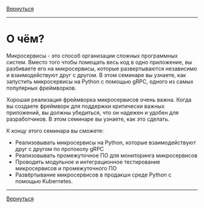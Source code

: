 [Вернуться][main]

---

# О чём?

Микросервисы - это способ организации сложных программных систем. Вместо того чтобы помещать весь код в одно приложение,
вы разбиваете его на микросервисы, которые развертываются независимо и взаимодействуют друг с другом. В этом семинаре вы
узнаете, как запустить микросервисы на Python с помощью gRPC, одного из самых популярных фреймворков.

Хорошая реализация фреймворка микросервисов очень важна. Когда вы создаете фреймворк для поддержки критически важных
приложений, вы должны убедиться, что он надежен и удобен для разработчиков. В этом семинаре вы узнаете, как это
сделать.

К концу этого семинара вы сможете:

- Реализовывать микросервисы на Python, которые взаимодействуют друг с другом по протоколу gRPC
- Реализовывать промежуточное ПО для мониторинга микросервисов
- Проводить модульное и интеграционное тестирование микросервисов и промежуточного ПО
- Развёртывание микросервисов в продакшн среде Python с помощью Kubernetes.


---

[Вернуться][main]

[main]: ../../README.md "содержание"

[multimap]: https://en.wikipedia.org/wiki/Multimap "multimap"
